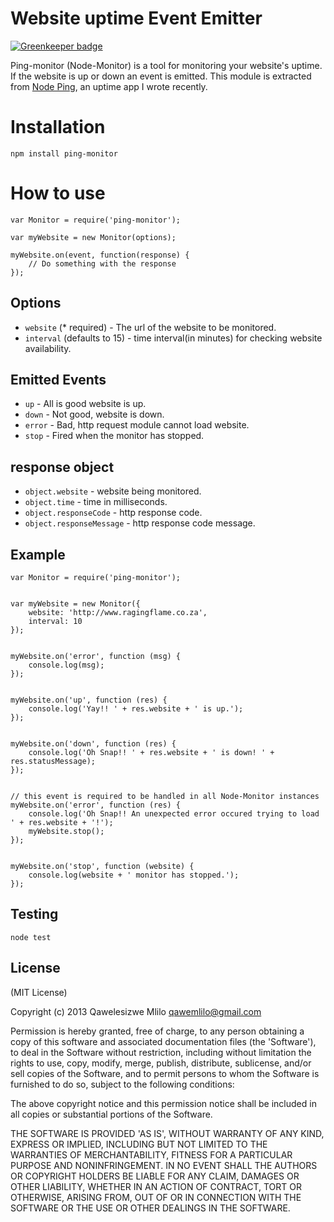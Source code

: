 # Website uptime Event Emitter

[![Greenkeeper badge](https://badges.greenkeeper.io/qawemlilo/node-monitor.svg)](https://greenkeeper.io/)

Ping-monitor (Node-Monitor) is a tool for monitoring your website's uptime. If the website is up or down an event is emitted. This module is extracted from [Node Ping](https://github.com/qawemlilo/node-ping), an uptime app I wrote recently.

# Installation
```
npm install ping-monitor
```


# How to use
```
var Monitor = require('ping-monitor');

var myWebsite = new Monitor(options);

myWebsite.on(event, function(response) {
    // Do something with the response
});
```


## Options

- `website` (* required) - The url of the website to be monitored.
- `interval` (defaults to 15) - time interval(in minutes) for checking website availability.



## Emitted Events

- `up` - All is good website is up.
- `down` - Not good, website is down.
- `error` - Bad, http request module cannot load website.
- `stop` - Fired when the monitor has stopped.



## response object

- `object.website` - website being monitored.
- `object.time` - time in milliseconds.
- `object.responseCode` - http response code.
- `object.responseMessage` -  http response code message.



## Example
```
var Monitor = require('ping-monitor');


var myWebsite = new Monitor({
    website: 'http://www.ragingflame.co.za',
    interval: 10
});


myWebsite.on('error', function (msg) {
    console.log(msg);
});


myWebsite.on('up', function (res) {
    console.log('Yay!! ' + res.website + ' is up.');
});


myWebsite.on('down', function (res) {
    console.log('Oh Snap!! ' + res.website + ' is down! ' + res.statusMessage);
});


// this event is required to be handled in all Node-Monitor instances
myWebsite.on('error', function (res) {
    console.log('Oh Snap!! An unexpected error occured trying to load ' + res.website + '!');
    myWebsite.stop();
});


myWebsite.on('stop', function (website) {
    console.log(website + ' monitor has stopped.');
});
```


## Testing
```
node test
```


## License

(MIT License)

Copyright (c) 2013 Qawelesizwe Mlilo <qawemlilo@gmail.com>

Permission is hereby granted, free of charge, to any person obtaining a copy of this software and associated documentation files (the 'Software'), to deal in the Software without restriction, including without limitation the rights to use, copy, modify, merge, publish, distribute, sublicense, and/or sell copies of the Software, and to permit persons to whom the Software is furnished to do so, subject to the following conditions:

The above copyright notice and this permission notice shall be included in all copies or substantial portions of the Software.

THE SOFTWARE IS PROVIDED 'AS IS', WITHOUT WARRANTY OF ANY KIND, EXPRESS OR IMPLIED, INCLUDING BUT NOT LIMITED TO THE WARRANTIES OF MERCHANTABILITY, FITNESS FOR A PARTICULAR PURPOSE AND NONINFRINGEMENT. IN NO EVENT SHALL THE AUTHORS OR COPYRIGHT HOLDERS BE LIABLE FOR ANY CLAIM, DAMAGES OR OTHER LIABILITY, WHETHER IN AN ACTION OF CONTRACT, TORT OR OTHERWISE, ARISING FROM, OUT OF OR IN CONNECTION WITH THE SOFTWARE OR THE USE OR OTHER DEALINGS IN THE SOFTWARE.
